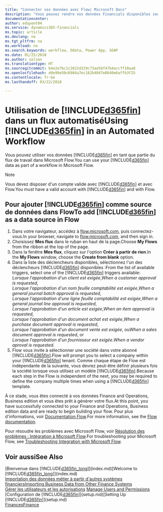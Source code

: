 ```yaml
---
title: "Connecter vos données avec Flow| Microsoft Docs"
description: "Vous pouvez rendre vos données Financials disponibles sous forme de données sources et spécifier une URL OData de vos services Web pour générer un flux de travail automatisé."
documentationcenter: 
author: edupont04
ms.service: dynamics365-financials
ms.topic: article
ms.devlang: na
ms.tgt_pltfrm: na
ms.workload: na
ms.search.keywords: workflow, Odata, Power App, SOAP
ms.date: 01/25/2018
ms.author: solsen
ms.translationtype: HT
ms.sourcegitcommit: b4e2e7bc1c2622d329c73ae5bf47b4accff10aa8
ms.openlocfilehash: dde99e50c6984a7ec162b4047e8640e6affb3f25
ms.contentlocale: fr-be
ms.lasthandoff: 03/22/2018

---
```

# <a name="using-included365finincludesd365finmdmd-in-an-automated-workflow"></a><span data-ttu-id="a11cf-103">Utilisation de [!INCLUDE[d365fin](includes/d365fin_md.md)] dans un flux automatisé</span><span class="sxs-lookup"><span data-stu-id="a11cf-103">Using [!INCLUDE[d365fin](includes/d365fin_md.md)] in an Automated Workflow</span></span>
<span data-ttu-id="a11cf-104">Vous pouvez utiliser vos données [!INCLUDE[d365fin](includes/d365fin_md.md)] en tant que partie du flux de travail dans Microsoft Flow.</span><span class="sxs-lookup"><span data-stu-id="a11cf-104">You can use your [!INCLUDE[d365fin](includes/d365fin_md.md)] data as part of a workflow in Microsoft Flow.</span></span>  

> [!NOTE]  
>   <span data-ttu-id="a11cf-105">Vous devez disposer d'un compte valide avec [!INCLUDE[d365fin](includes/d365fin_md.md)] et avec Flow.</span><span class="sxs-lookup"><span data-stu-id="a11cf-105">You must have a valid account with [!INCLUDE[d365fin](includes/d365fin_md.md)] and with Flow.</span></span>  

## <a name="to-add-included365finincludesd365finmdmd-as-a-data-source-in-flow"></a><span data-ttu-id="a11cf-106">Pour ajouter [!INCLUDE[d365fin](includes/d365fin_md.md)] comme source de données dans Flow</span><span class="sxs-lookup"><span data-stu-id="a11cf-106">To add [!INCLUDE[d365fin](includes/d365fin_md.md)] as a data source in Flow</span></span>
1. <span data-ttu-id="a11cf-107">Dans votre navigateur, accédez à [flow.microsoft.com](https://flow.microsoft.com/en-us/), puis connectez-vous.</span><span class="sxs-lookup"><span data-stu-id="a11cf-107">In your browser, navigate to [flow.microsoft.com](https://flow.microsoft.com/en-us/), and then sign in.</span></span>
2. <span data-ttu-id="a11cf-108">Choisissez **Mes flux** dans le ruban en haut de la page.</span><span class="sxs-lookup"><span data-stu-id="a11cf-108">Choose **My Flows** from the ribbon at the top of the page.</span></span>
3. <span data-ttu-id="a11cf-109">Dans la fenêtre **Mes flux**, cliquez sur l'option **Créer à partir de rien**.</span><span class="sxs-lookup"><span data-stu-id="a11cf-109">In the **My Flows** window, choose the **Create from blank** option.</span></span>
4. <span data-ttu-id="a11cf-110">Dans la liste des déclencheurs disponibles, sélectionnez l'un des déclencheurs [!INCLUDE[d365fin](includes/d365fin_md.md)] disponibles :</span><span class="sxs-lookup"><span data-stu-id="a11cf-110">From the list of available triggers, select one of the [!INCLUDE[d365fin](includes/d365fin_md.md)] triggers available:</span></span>  
    <span data-ttu-id="a11cf-111">*Lorsque l'approbation d'un client est exigée*,</span><span class="sxs-lookup"><span data-stu-id="a11cf-111">*When a customer approval is requested*,</span></span>  
    <span data-ttu-id="a11cf-112">*Lorsque l'approbation d'un nom feuille comptabilité est exigée*,</span><span class="sxs-lookup"><span data-stu-id="a11cf-112">*When a general journal batch approval is requested*,</span></span>  
    <span data-ttu-id="a11cf-113">*Lorsque l'approbation d'une ligne feuille comptabilité est exigée*,</span><span class="sxs-lookup"><span data-stu-id="a11cf-113">*When a general journal line approval is requested*,</span></span>  
    <span data-ttu-id="a11cf-114">*Lorsque l'approbation d'un article est exigée*,</span><span class="sxs-lookup"><span data-stu-id="a11cf-114">*When an item approval is requested*,</span></span>  
    <span data-ttu-id="a11cf-115">*Lorsque l'approbation d'un document achat est exigée*,</span><span class="sxs-lookup"><span data-stu-id="a11cf-115">*When a purchase document approval is requested*,</span></span>  
    <span data-ttu-id="a11cf-116">*Lorsque l'approbation d'un document vente est exigée*, ou</span><span class="sxs-lookup"><span data-stu-id="a11cf-116">*When a sales document approval is requested*, or</span></span>  
    <span data-ttu-id="a11cf-117">*Lorsque l'approbation d'un fournisseur est exigée*.</span><span class="sxs-lookup"><span data-stu-id="a11cf-117">*When a vendor aproval is requested*.</span></span>
5. <span data-ttu-id="a11cf-118">Flow vous invite à sélectionner une société dans votre abonné [!INCLUDE[d365fin](includes/d365fin_md.md)].</span><span class="sxs-lookup"><span data-stu-id="a11cf-118">Flow will prompt you to select a company within your [!INCLUDE[d365fin](includes/d365fin_md.md)] tenant.</span></span> <span data-ttu-id="a11cf-119">Comme chaque étape de Flow est indépendante de la suivante, vous devrez peut-être définir plusieurs fois la société lorsque vous utilisez un modèle [!INCLUDE[d365fin](includes/d365fin_md.md)].</span><span class="sxs-lookup"><span data-stu-id="a11cf-119">Because each step in the Flow is independent of the next, you may be required to define the company multiple times when using a [!INCLUDE[d365fin](includes/d365fin_md.md)] template.</span></span>

<span data-ttu-id="a11cf-120">À ce stade, vous êtes connecté à vos données Finance and Operations, Business edition et vous êtes prêt à générer votre flux.</span><span class="sxs-lookup"><span data-stu-id="a11cf-120">At this point, you have successfully connected to your Finance and Operations, Business edition data and are ready to begin building your flow.</span></span> <span data-ttu-id="a11cf-121">Pour plus d'informations, voir [Documentation Flow](https://flow.microsoft.com/documentation/getting-started/).</span><span class="sxs-lookup"><span data-stu-id="a11cf-121">For more information, see the [Flow documentation](https://flow.microsoft.com/documentation/getting-started/).</span></span>

<span data-ttu-id="a11cf-122">Pour résoudre les problèmes avec Microsoft Flow, voir [Résolution des problèmes : Intégration à Microsoft Flow](across-troubleshooting-how-use-financials-data-source-flow.md).</span><span class="sxs-lookup"><span data-stu-id="a11cf-122">For troubleshooting your Microsoft Flow, see [Troubleshooting Integration with Microsoft Flow](across-troubleshooting-how-use-financials-data-source-flow.md).</span></span>

## <a name="see-also"></a><span data-ttu-id="a11cf-123">Voir aussi</span><span class="sxs-lookup"><span data-stu-id="a11cf-123">See Also</span></span>
<span data-ttu-id="a11cf-124">[Bienvenue dans [!INCLUDE[d365fin_long](includes/d365fin_long_md.md)]](index.md)</span><span class="sxs-lookup"><span data-stu-id="a11cf-124">[Welcome to [!INCLUDE[d365fin_long](includes/d365fin_long_md.md)]](index.md)</span></span>  
[<span data-ttu-id="a11cf-125">Importation des données métier à partir d'autres systèmes financiers</span><span class="sxs-lookup"><span data-stu-id="a11cf-125">Importing Business Data from Other Finance Systems</span></span>](upload-data.md)  
<span data-ttu-id="a11cf-126">[Gérer les utilisateurs et les autorisations](ui-how-users-permissions.md)  </span><span class="sxs-lookup"><span data-stu-id="a11cf-126">[Manage Users and Permissions](ui-how-users-permissions.md)  </span></span>  
<span data-ttu-id="a11cf-127">[Configuration de [!INCLUDE[d365fin](includes/d365fin_md.md)]](setup.md)</span><span class="sxs-lookup"><span data-stu-id="a11cf-127">[Setting Up [!INCLUDE[d365fin](includes/d365fin_md.md)]](setup.md)</span></span>  
[<span data-ttu-id="a11cf-128">Finances</span><span class="sxs-lookup"><span data-stu-id="a11cf-128">Finance</span></span>](finance.md)  

